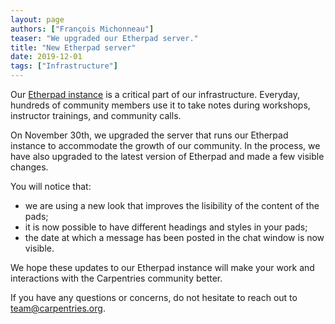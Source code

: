 ```yaml
---
layout: page
authors: ["François Michonneau"]
teaser: "We upgraded our Etherpad server."
title: "New Etherpad server"
date: 2019-12-01
tags: ["Infrastructure"]
---
```



Our [Etherpad instance](https://pad.carpentries.org) is a critical part of our infrastructure. Everyday, hundreds of community members use it to take notes during workshops, instructor trainings, and community calls.

On November 30th, we upgraded the server that runs our Etherpad instance to accommodate the growth of our community. In the process, we have also upgraded to the latest version of Etherpad and made a few visible changes.

You will notice that:

- we are using a new look that improves the lisibility of the content of the
  pads;
- it is now possible to have different headings and styles in your pads;
- the date at which a message has been posted in the chat window is now visible.


We hope these updates to our Etherpad instance will make your work and interactions with the Carpentries community better.

If you have any questions or concerns, do not hesitate to reach out to [team@carpentries.org](mailto:team@carpentries.org).
